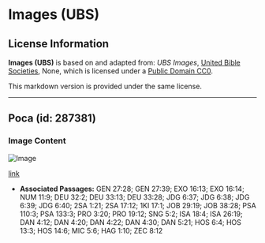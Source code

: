 # Images (UBS)

## License Information

**Images (UBS)** is based on and adapted from: _UBS Images_, [United Bible Societies](https://unitedbiblesocieties.org/), None, which is licensed under a [Public Domain CC0](https://creativecommons.org/public-domain/cc0/).

This markdown version is provided under the same license.



--------------------------------

## Роса (id: 287381)

### Image Content

![Image](https://cdn.aquifer.bible/aquifer-content/resources/Media/WEB-0181_dew.jpg)

[link](https://cdn.aquifer.bible/aquifer-content/resources/Media/WEB-0181_dew.jpg)

* **Associated Passages:** GEN 27:28; GEN 27:39; EXO 16:13; EXO 16:14; NUM 11:9; DEU 32:2; DEU 33:13; DEU 33:28; JDG 6:37; JDG 6:38; JDG 6:39; JDG 6:40; 2SA 1:21; 2SA 17:12; 1KI 17:1; JOB 29:19; JOB 38:28; PSA 110:3; PSA 133:3; PRO 3:20; PRO 19:12; SNG 5:2; ISA 18:4; ISA 26:19; DAN 4:12; DAN 4:20; DAN 4:22; DAN 4:30; DAN 5:21; HOS 6:4; HOS 13:3; HOS 14:6; MIC 5:6; HAG 1:10; ZEC 8:12

